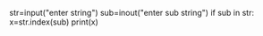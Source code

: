 str=input("enter string")
sub=inout("enter sub string")
if sub in str:
     x=str.index(sub)
print(x)
